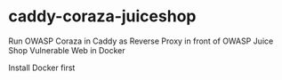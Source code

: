 # caddy-coraza-juiceshop

Run OWASP Coraza in Caddy as Reverse Proxy in front of OWASP Juice Shop Vulnerable Web in Docker

Install Docker first